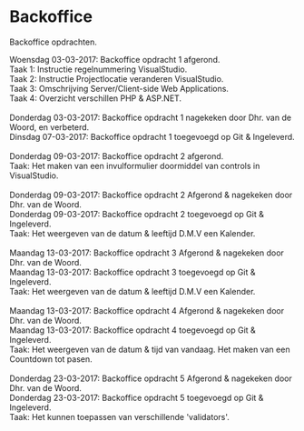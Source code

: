 # Backoffice
Backoffice opdrachten. 

Woensdag 03-03-2017: Backoffice opdracht 1 afgerond. <br>
Taak 1: Instructie regelnummering VisualStudio.<br>
Taak 2: Instructie Projectlocatie veranderen VisualStudio.<br>
Taak 3: Omschrijving Server/Client-side Web Applications.<br>
Taak 4: Overzicht verschillen PHP & ASP.NET.<br>
<br>
Donderdag 03-03-2017: Backoffice opdracht 1 nagekeken door Dhr. van de Woord, en verbeterd.<br>
Dinsdag 07-03-2017: Backoffice opdracht 1 toegevoegd op Git & Ingeleverd.<br>
<br>
Donderdag 09-03-2017: Backoffice opdracht 2 afgerond.<br>
Taak: Het maken van een invulformulier doormiddel van controls in VisualStudio.<br>
<br>
Donderdag 09-03-2017: Backoffice opdracht 2  Afgerond & nagekeken door Dhr. van de Woord.<br>
Donderdag 09-03-2017: Backoffice opdracht 2 toegevoegd op Git & Ingeleverd.<br>
Taak: Het weergeven van de datum & leeftijd D.M.V een Kalender. <br>
<br>
Maandag 13-03-2017: Backoffice opdracht 3 Afgerond & nagekeken door Dhr. van de Woord. <br>
Maandag 13-03-2017: Backoffice opdracht 3 toegevoegd op Git & Ingeleverd.<br>
Taak: Het weergeven van de datum & leeftijd D.M.V een Kalender. <br>
<br>
Maandag 13-03-2017: Backoffice opdracht 4 Afgerond & nagekeken door Dhr. van de Woord. <br>
Maandag 13-03-2017: Backoffice opdracht 4 toegevoegd op Git & Ingeleverd.<br>
Taak: Het weergeven van de datum & tijd van vandaag. Het maken van een Countdown tot pasen.<br>
<br>
Donderdag 23-03-2017: Backoffice opdracht 5 Afgerond & nagekeken door Dhr. van de Woord. <br>
Donderdag 23-03-2017: Backoffice opdracht 5 toegevoegd op Git & Ingeleverd. <br>
Taak: Het kunnen toepassen van verschillende 'validators'.
